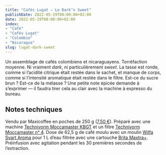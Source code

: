 ```yaml
---
title: "Cafés Lugat — Le Dark’n Sweet"
publishDate: 2022-05-29T08:00:00+02:00
date: 2022-05-29T08:00:00+02:00
index:
- "Café"
- "Cafés Lugat"
- "Colombie"
- "Nicaragua"
slug: lugat-dark-sweet
---
```


Un assemblage de cafés colombiens et nicaraguayens. Torréfaction moyenne. Ni vraiment *dark*, ni particulièrement *sweet*. La tasse est ronde, comme si l’acidité citrique était restée dans le sachet, et manque de corps, comme si l’intensité aromatique était restée dans le filtre. Est-ce du sucre brun ? Est-ce de la mélasse ? Une petite note épicée demande à s’exprimer — il faudra tirer cela au clair avec la machine à expresso du bureau.

## Notes techniques

Vendu par Maxicoffee en poches de 250 g ([7,50 €](https://www.maxicoffee.com/cafe-grains-darkn-sweet-250g-cafes-lugat-p-15336.html)). Préparé avec une machine [Technivorm Moccamaster KBGT](https://amzn.to/3oKQ0KJ) et un filtre [Technivorm Moccamaster nᵒ 4](https://amzn.to/3mamexu). Dose de 62,5 g de café moulu avec un moulin [Wilfa Svart Aroma](https://amzn.to/38zVkdx) pour 1 L d’eau filtrée avec une cartouche [Brita Maxtra+](https://amzn.to/2WariXS). Préinfusion avec agitation pendant les 30 premières secondes de l’extraction.
